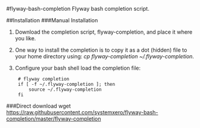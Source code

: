 #flyway-bash-completion
Flyway bash completion script.

##Installation
###Manual Installation
1. Download the completion script, flyway-completion, and place it where you like.  
2. One way to install the completion is to copy it as a dot (hidden) file to your home directory using: *cp flyway-completion ~/.flyway-completion*. 
3. Configure your bash shell load the completion file:

		# flyway completion
		if [ -f ~/.flyway-completion ]; then
			source ~/.flyway-completion
		fi

###Direct download
	wget https://raw.githubusercontent.com/systemxero/flyway-bash-completion/master/flyway-completion



